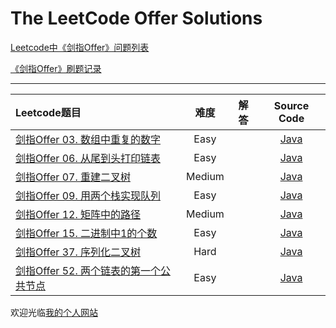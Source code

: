 # The LeetCode Offer Solutions

[Leetcode中《剑指Offer》问题列表](https://leetcode-cn.com/problem-list/xb9nqhhg/)

[《剑指Offer》刷题记录](http://www.longluo.me/blog/2020/12/20/Coding-Interviews/)

-------------------

|   Leetcode题目   |     难度     |          解答          |   Source Code   |
|    :-----        |    :----:    |         :----:         |      :----:     |
| [剑指Offer 03. 数组中重复的数字](https://leetcode-cn.com/problems/shu-zu-zhong-zhong-fu-de-shu-zi-lcof/) | Easy | []()  | [Java](https://github.com/longluo/leetcode/blob/master/Java/src/com/longluo/offer/Offer03_findRepeatNumber.java) |
| [剑指Offer 06. 从尾到头打印链表](https://leetcode-cn.com/problems/cong-wei-dao-tou-da-yin-lian-biao-lcof/) | Easy | []()  | [Java](https://github.com/longluo/leetcode/blob/master/Java/src/com/longluo/offer/Offer06_reverseLinkedListPrint.java) |
| [剑指Offer 07. 重建二叉树](https://leetcode-cn.com/problems/zhong-jian-er-cha-shu-lcof/) | Medium | []()  | [Java](https://github.com/longluo/leetcode/blob/master/Java/src/com/longluo/offer/Offer07_buildTree.java) |
| [剑指Offer 09. 用两个栈实现队列](https://leetcode-cn.com/problems/yong-liang-ge-zhan-shi-xian-dui-lie-lcof/) | Easy | []()  | [Java](https://github.com/longluo/leetcode/blob/master/Java/src/com/longluo/offer/Offer09_CQueue.java) |
| [剑指Offer 12. 矩阵中的路径](https://leetcode-cn.com/problems/ju-zhen-zhong-de-lu-jing-lcof/) | Medium | []()  | [Java](https://github.com/longluo/leetcode/tree/master/Java/src/com/longluo/offer/Offer12_exist.java) |
| [剑指Offer 15. 二进制中1的个数](https://leetcode-cn.com/problems/er-jin-zhi-zhong-1de-ge-shu-lcof/) | Easy | []()  | [Java](https://github.com/longluo/leetcode/tree/master/Java/src/com/longluo/offer/Offer15_erJinZhiZhong1DeGeShuLcof.java) |
| [剑指Offer 37. 序列化二叉树](https://leetcode-cn.com/problems/xu-lie-hua-er-cha-shu-lcof/) | Hard | []()  | [Java](https://github.com/longluo/leetcode/tree/master/Java/src/com/longluo/offer/Offer37_xuLieHuaErChaShuLcof.java) |
| [剑指Offer 52. 两个链表的第一个公共节点](https://leetcode-cn.com/problems/liang-ge-lian-biao-de-di-yi-ge-gong-gong-jie-dian-lcof/) | Easy | []()  | [Java](https://github.com/longluo/leetcode/tree/master/Java/src/com/longluo/offer/Offer52_getIntersectionNode.java) |


欢迎光临[我的个人网站](http://www.longluo.me)

